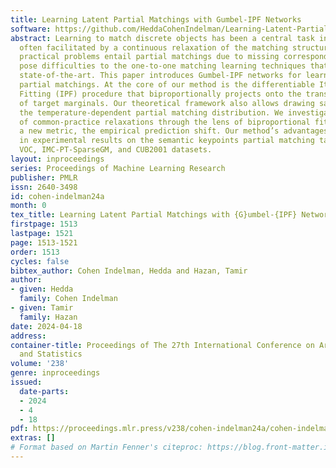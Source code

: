 ```yaml
---
title: Learning Latent Partial Matchings with Gumbel-IPF Networks
software: https://github.com/HeddaCohenIndelman/Learning-Latent-Partial-Matchings-with-Gumbel-IPF-Networks
abstract: Learning to match discrete objects has been a central task in machine learning,
  often facilitated by a continuous relaxation of the matching structure. However,
  practical problems entail partial matchings due to missing correspondences, which
  pose difficulties to the one-to-one matching learning techniques that dominate the
  state-of-the-art. This paper introduces Gumbel-IPF networks for learning latent
  partial matchings. At the core of our method is the differentiable Iterative Proportional
  Fitting (IPF) procedure that biproportionally projects onto the transportation polytope
  of target marginals. Our theoretical framework also allows drawing samples from
  the temperature-dependent partial matching distribution. We investigate the properties
  of common-practice relaxations through the lens of biproportional fitting and introduce
  a new metric, the empirical prediction shift. Our method’s advantages are demonstrated
  in experimental results on the semantic keypoints partial matching task on the Pascal
  VOC, IMC-PT-SparseGM, and CUB2001 datasets.
layout: inproceedings
series: Proceedings of Machine Learning Research
publisher: PMLR
issn: 2640-3498
id: cohen-indelman24a
month: 0
tex_title: Learning Latent Partial Matchings with {G}umbel-{IPF} Networks
firstpage: 1513
lastpage: 1521
page: 1513-1521
order: 1513
cycles: false
bibtex_author: Cohen Indelman, Hedda and Hazan, Tamir
author:
- given: Hedda
  family: Cohen Indelman
- given: Tamir
  family: Hazan
date: 2024-04-18
address:
container-title: Proceedings of The 27th International Conference on Artificial Intelligence
  and Statistics
volume: '238'
genre: inproceedings
issued:
  date-parts:
  - 2024
  - 4
  - 18
pdf: https://proceedings.mlr.press/v238/cohen-indelman24a/cohen-indelman24a.pdf
extras: []
# Format based on Martin Fenner's citeproc: https://blog.front-matter.io/posts/citeproc-yaml-for-bibliographies/
---
```

